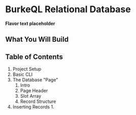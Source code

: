 # BurkeQL Relational Database

**Flavor text placeholder**

## What You Will Build

## Table of Contents

1. Project Setup
1. Basic CLI
1. The Database "Page"
    1. Intro
    1. Page Header
    1. Slot Array
    1. Record Structure
1. Inserting Records
    1. 
